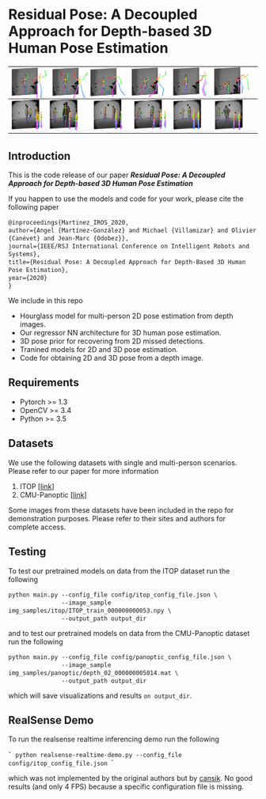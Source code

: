 # **Residual Pose: A Decoupled Approach for Depth-based 3D Human Pose Estimation**


![alt text](imgs/examples_3dpose.png)


## **Introduction**

This is the code release of our paper ***Residual Pose: A Decoupled Approach for Depth-based 3D Human Pose Estimation***


If you happen to use the models and code for your work, please cite the following paper

```
@inproceedings{Martinez_IROS_2020,
author={Angel {Martínez-González} and Michael {Villamizar} and Olivier {Canévet} and Jean-Marc {Odobez}},
journal={IEEE/RSJ International Conference on Intelligent Robots and Systems},
title={Residual Pose: A Decoupled Approach for Depth-Based 3D Human Pose Estimation},
year={2020}
}
```

We include in this repo

* Hourglass model for multi-person 2D pose estimation from depth images.
* Our regressor NN architecture for 3D human pose estimation.
* 3D pose prior for recovering from 2D missed detections.
* Tranined models for 2D and 3D pose estimation.
* Code for obtaining 2D and 3D pose from a depth image.


## **Requirements**

* Pytorch >= 1.3
* OpenCV >= 3.4
* Python >= 3.5


## **Datasets**

We use the following datasets with single and multi-person scenarios.
Please refer to our paper for more information

1. ITOP [[link](http://domedb.perception.cs.cmu.edu/)]
2. CMU-Panoptic [[link](http://domedb.perception.cs.cmu.edu/)]


Some images from these datasets have been included in the repo for
demonstration purposes. Please refer to their sites and authors for
complete access.


## **Testing**

To test our pretrained models on data from the ITOP dataset run the following 

```
python main.py --config_file config/itop_config_file.json \
               --image_sample img_samples/itop/ITOP_train_000000000053.npy \
               --output_path output_dir
```

and to test our pretrained models on data from the CMU-Panoptic dataset run
the following

```
python main.py --config_file config/panoptic_config_file.json \
               --image_sample img_samples/panoptic/depth_02_000000005014.mat \
               --output_path output_dir
```


which will save visualizations and results `on output_dir`.

## **RealSense Demo**

To run the realsense realtime inferencing demo run the following

``̀`
python realsense-realtime-demo.py --config_file config/itop_config_file.json
``̀`

which was not implemented by the original authors but by [cansik](https://github.com/cansik/residual_pose).
No good results (and only 4 FPS) because a specific configuration file is missing.